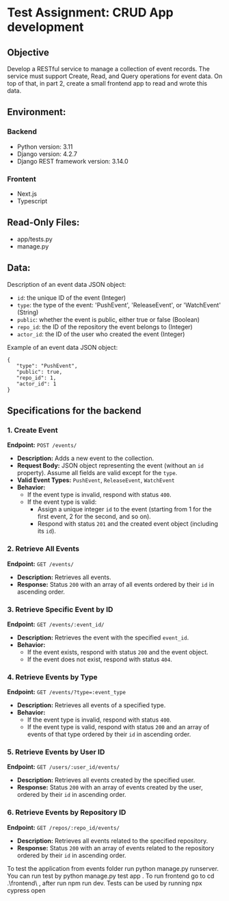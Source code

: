 # Test Assignment: CRUD App development

## Objective

Develop a RESTful service to manage a collection of event records. The service must support Create, Read, and Query operations for event data.
On top of that, in part 2, create a small frontend app to read and wrote this data.

## Environment:

### Backend

- Python version: 3.11
- Django version: 4.2.7
- Django REST framework version: 3.14.0

### Frontent

- Next.js
- Typescript

## Read-Only Files:

- app/tests.py
- manage.py

## Data:

Description of an event data JSON object:

- `id`: the unique ID of the event (Integer)
- `type`: the type of the event: 'PushEvent', 'ReleaseEvent', or 'WatchEvent' (String)
- `public`: whether the event is public, either true or false (Boolean)
- `repo_id`: the ID of the repository the event belongs to (Integer)
- `actor_id`: the ID of the user who created the event (Integer)

Example of an event data JSON object:

```
{
   "type": "PushEvent",
   "public": true,
   "repo_id": 1,
   "actor_id": 1
}

```

## Specifications for the backend

### 1. Create Event

**Endpoint:** `POST /events/`

- **Description:** Adds a new event to the collection.
- **Request Body:** JSON object representing the event (without an `id` property). Assume all fields are valid except for the `type`.
- **Valid Event Types:** `PushEvent`, `ReleaseEvent`, `WatchEvent`
- **Behavior:**
  - If the event type is invalid, respond with status `400`.
  - If the event type is valid:
    - Assign a unique integer `id` to the event (starting from 1 for the first event, 2 for the second, and so on).
    - Respond with status `201` and the created event object (including its `id`).

### 2. Retrieve All Events

**Endpoint:** `GET /events/`

- **Description:** Retrieves all events.
- **Response:** Status `200` with an array of all events ordered by their `id` in ascending order.

### 3. Retrieve Specific Event by ID

**Endpoint:** `GET /events/:event_id/`

- **Description:** Retrieves the event with the specified `event_id`.
- **Behavior:**
  - If the event exists, respond with status `200` and the event object.
  - If the event does not exist, respond with status `404`.

### 4. Retrieve Events by Type

**Endpoint:** `GET /events/?type=:event_type`

- **Description:** Retrieves all events of a specified type.
- **Behavior:**
  - If the event type is invalid, respond with status `400`.
  - If the event type is valid, respond with status `200` and an array of events of that type ordered by their `id` in ascending order.

### 5. Retrieve Events by User ID

**Endpoint:** `GET /users/:user_id/events/`

- **Description:** Retrieves all events created by the specified user.
- **Response:** Status `200` with an array of events created by the user, ordered by their `id` in ascending order.

### 6. Retrieve Events by Repository ID

**Endpoint:** `GET /repos/:repo_id/events/`

- **Description:** Retrieves all events related to the specified repository.
- **Response:** Status `200` with an array of events related to the repository ordered by their `id` in ascending order.

To test the application from events folder run python manage.py runserver. You can run test by python manage.py test app . 
To run frontend go to cd .\frontend\ , after run npm run dev. Tests can be used by running npx cypress open